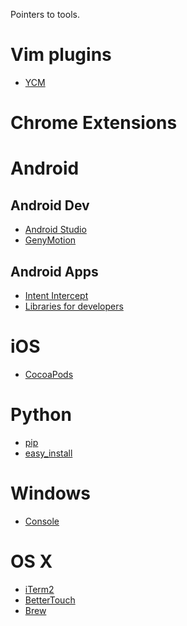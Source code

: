 Pointers to tools.


# Vim plugins

* [YCM](https://github.com/Valloric/YouCompleteMe)


# Chrome Extensions


# Android

## Android Dev

* [Android Studio](https://developer.android.com/sdk/index.html)
* [GenyMotion](https://www.genymotion.com/)

## Android Apps

* [Intent
  Intercept](https://play.google.com/store/apps/details?id=uk.co.ashtonbrsc.android.intentintercept)
* [Libraries for
  developers](https://play.google.com/store/apps/details?id=com.desarrollodroide.repos)

# iOS

* [CocoaPods](https://cocoapods.org/)


# Python

* [pip](https://pip.pypa.io/en/latest/installing.html)
* [easy_install](https://pypi.python.org/pypi/setuptools)


# Windows

* [Console](http://sourceforge.net/projects/console/)


# OS X

* [iTerm2](https://iterm2.com/)
* [BetterTouch](http://www.bettertouchtool.net/)
* [Brew](http://brew.sh/)
